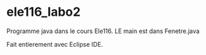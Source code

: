 # ele116_labo2

Programme java dans le cours Ele116. LE main est dans Fenetre.java

Fait entierement avec Eclipse IDE.
